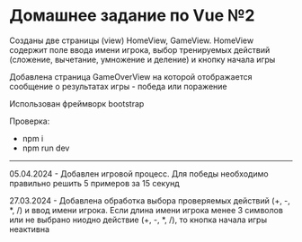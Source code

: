 <h1>Домашнее задание по Vue №2</h1>
<p>Созданы две страницы (view) HomeView, GameView. HomeView содержит поле ввода имени игрока, выбор тренируемых действий (сложение, вычетание, умножение и деление) и кнопку начала игры</p>
<p>Добавлена страница GameOverView на которой отображается сообщение о результатах игры - победа или поражение</p>
<p>Использован фреймворк bootstrap</p>
<p>Проверка:<ul><li>npm i</li>
<li>npm run dev</li></ul></p>
<hr>
<p>05.04.2024 - Добавлен игровой процесс. Для победы необходимо правильно решить 5 примеров за 15 секунд</p>
<p>27.03.2024 - Добавлена обработка выбора проверяемых действий (+, -, *, /) и ввод имени игрока. Если длина имени игрока менее 3 символов или не выбрано ниодно действие (+, -, *, /), то кнопка начала игры неактивна</p>
